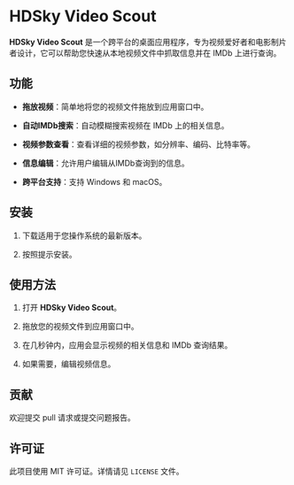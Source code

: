 
HDSky Video Scout
=================

**HDSky Video Scout** 是一个跨平台的桌面应用程序，专为视频爱好者和电影制片者设计，它可以帮助您快速从本地视频文件中抓取信息并在 IMDb 上进行查询。

功能
--

*   **拖放视频**：简单地将您的视频文件拖放到应用窗口中。

*   **自动IMDb搜索**：自动模糊搜索视频在 IMDb 上的相关信息。

*   **视频参数查看**：查看详细的视频参数，如分辨率、编码、比特率等。

*   **信息编辑**：允许用户编辑从IMDb查询到的信息。

*   **跨平台支持**：支持 Windows 和 macOS。


安装
--

1.  下载适用于您操作系统的最新版本。

2.  按照提示安装。


使用方法
----

1.  打开 **HDSky Video Scout**。

2.  拖放您的视频文件到应用窗口中。

3.  在几秒钟内，应用会显示视频的相关信息和 IMDb 查询结果。

4.  如果需要，编辑视频信息。


贡献
--

欢迎提交 pull 请求或提交问题报告。

许可证
---

此项目使用 MIT 许可证。详情请见 `LICENSE` 文件。
